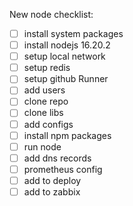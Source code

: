 New node checklist:
- [ ] install system packages
- [ ] install nodejs 16.20.2
- [ ] setup local network
- [ ] setup redis 
- [ ] setup github Runner
- [ ] add users 
- [ ] clone repo
- [ ] clone libs 
- [ ] add configs
- [ ] install npm packages
- [ ] run node
- [ ] add dns records
- [ ] prometheus config
- [ ] add to deploy
- [ ] add to zabbix 

